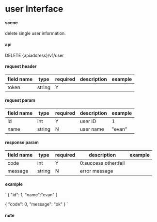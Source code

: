 # user Interface

#### scene
delete single user information.

#### api
DELETE {apiaddress}/v1/user

#### request header
| field name |  type   |  required  |  description  |  example |
| ---------  | ------  | -------| --------- |------------ |
| token       | string  |   Y    |      |          |


#### request param
| field name |  type   |  required  |  description  |  example |
| ---------  | ------  | -------| --------- |------------ |
| id       | int  |   Y    | user ID     |    1      |
| name       | string  |   N    | user name     |    "evan"      |


#### response param
| field name |  type   |  required  |  description  |  example |
| ---------  | ------  | -------| --------- |------------ |
| code       | int     |   Y    |  0:success other:fail    |         |
| message    | string  |   N    | error message     |          |


#### example
`
{
    "id": 1,
    "name":"evan"
}


{
    "code": 0,
    "message": "ok"
}
`

#### note

